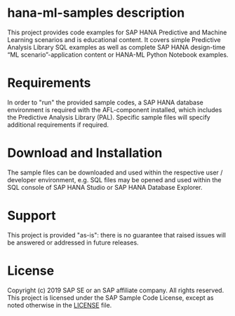 # hana-ml-samples description
This project provides code examples for SAP HANA Predictive and Machine Learning scenarios and is educational content. It covers simple Predictive Analysis Library SQL examples as well as complete SAP HANA design-time  “ML scenario”-application content or HANA-ML Python Notebook examples.

# Requirements
In order to "run" the provided sample codes, a SAP HANA database environment is required with the AFL-component installed, which includes the Predictive Analysis Library (PAL). Specific sample files will specify additional requirements if required.

# Download and Installation
The sample files can be downloaded and used within the respective user / developer environment, e.g. SQL files may be opened and used within the SQL console of SAP HANA Studio or SAP HANA Database Explorer.

# Support
This project is provided "as-is": there is no guarantee that raised issues will be answered or addressed in future releases.

# License
Copyright (c) 2019 SAP SE or an SAP affiliate company. All rights reserved. This project is licensed under the SAP Sample Code License, except as noted otherwise in the [LICENSE](LICENSE) file.
